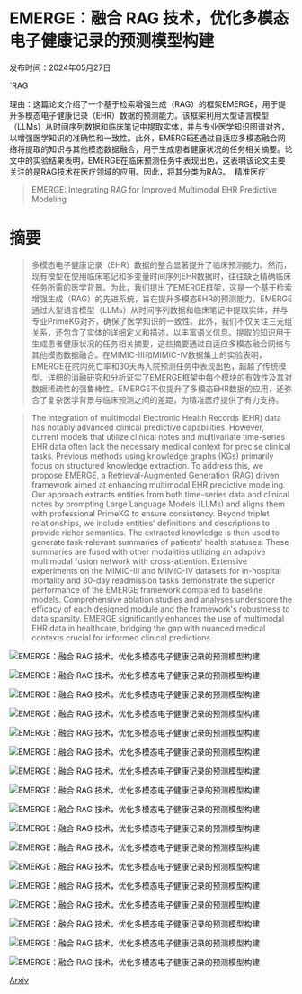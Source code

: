 # EMERGE：融合 RAG 技术，优化多模态电子健康记录的预测模型构建

发布时间：2024年05月27日

`RAG

理由：这篇论文介绍了一个基于检索增强生成（RAG）的框架EMERGE，用于提升多模态电子健康记录（EHR）数据的预测能力。该框架利用大型语言模型（LLMs）从时间序列数据和临床笔记中提取实体，并与专业医学知识图谱对齐，以增强医学知识的准确性和一致性。此外，EMERGE还通过自适应多模态融合网络将提取的知识与其他模态数据融合，用于生成患者健康状况的任务相关摘要。论文中的实验结果表明，EMERGE在临床预测任务中表现出色，这表明该论文主要关注的是RAG技术在医疗领域的应用。因此，将其分类为RAG。` `精准医疗`

> EMERGE: Integrating RAG for Improved Multimodal EHR Predictive Modeling

# 摘要

> 多模态电子健康记录（EHR）数据的整合显著提升了临床预测能力。然而，现有模型在使用临床笔记和多变量时间序列EHR数据时，往往缺乏精确临床任务所需的医学背景。为此，我们提出了EMERGE框架，这是一个基于检索增强生成（RAG）的先进系统，旨在提升多模态EHR的预测能力。EMERGE通过大型语言模型（LLMs）从时间序列数据和临床笔记中提取实体，并与专业PrimeKG对齐，确保了医学知识的一致性。此外，我们不仅关注三元组关系，还包含了实体的详细定义和描述，以丰富语义信息。提取的知识用于生成患者健康状况的任务相关摘要，这些摘要通过自适应多模态融合网络与其他模态数据融合。在MIMIC-III和MIMIC-IV数据集上的实验表明，EMERGE在院内死亡率和30天再入院预测任务中表现出色，超越了传统模型。详细的消融研究和分析证实了EMERGE框架中每个模块的有效性及其对数据稀疏性的强鲁棒性。EMERGE不仅提升了多模态EHR数据的应用，还弥合了复杂医学背景与临床预测之间的差距，为精准医疗提供了有力支持。

> The integration of multimodal Electronic Health Records (EHR) data has notably advanced clinical predictive capabilities. However, current models that utilize clinical notes and multivariate time-series EHR data often lack the necessary medical context for precise clinical tasks. Previous methods using knowledge graphs (KGs) primarily focus on structured knowledge extraction. To address this, we propose EMERGE, a Retrieval-Augmented Generation (RAG) driven framework aimed at enhancing multimodal EHR predictive modeling. Our approach extracts entities from both time-series data and clinical notes by prompting Large Language Models (LLMs) and aligns them with professional PrimeKG to ensure consistency. Beyond triplet relationships, we include entities' definitions and descriptions to provide richer semantics. The extracted knowledge is then used to generate task-relevant summaries of patients' health statuses. These summaries are fused with other modalities utilizing an adaptive multimodal fusion network with cross-attention. Extensive experiments on the MIMIC-III and MIMIC-IV datasets for in-hospital mortality and 30-day readmission tasks demonstrate the superior performance of the EMERGE framework compared to baseline models. Comprehensive ablation studies and analyses underscore the efficacy of each designed module and the framework's robustness to data sparsity. EMERGE significantly enhances the use of multimodal EHR data in healthcare, bridging the gap with nuanced medical contexts crucial for informed clinical predictions.

![EMERGE：融合 RAG 技术，优化多模态电子健康记录的预测模型构建](../../../paper_images/2406.00036/x1.png)

![EMERGE：融合 RAG 技术，优化多模态电子健康记录的预测模型构建](../../../paper_images/2406.00036/x2.png)

![EMERGE：融合 RAG 技术，优化多模态电子健康记录的预测模型构建](../../../paper_images/2406.00036/x3.png)

![EMERGE：融合 RAG 技术，优化多模态电子健康记录的预测模型构建](../../../paper_images/2406.00036/x4.png)

![EMERGE：融合 RAG 技术，优化多模态电子健康记录的预测模型构建](../../../paper_images/2406.00036/x5.png)

![EMERGE：融合 RAG 技术，优化多模态电子健康记录的预测模型构建](../../../paper_images/2406.00036/x6.png)

![EMERGE：融合 RAG 技术，优化多模态电子健康记录的预测模型构建](../../../paper_images/2406.00036/x7.png)

![EMERGE：融合 RAG 技术，优化多模态电子健康记录的预测模型构建](../../../paper_images/2406.00036/x8.png)

![EMERGE：融合 RAG 技术，优化多模态电子健康记录的预测模型构建](../../../paper_images/2406.00036/x9.png)

![EMERGE：融合 RAG 技术，优化多模态电子健康记录的预测模型构建](../../../paper_images/2406.00036/x10.png)

![EMERGE：融合 RAG 技术，优化多模态电子健康记录的预测模型构建](../../../paper_images/2406.00036/x11.png)

![EMERGE：融合 RAG 技术，优化多模态电子健康记录的预测模型构建](../../../paper_images/2406.00036/x12.png)

![EMERGE：融合 RAG 技术，优化多模态电子健康记录的预测模型构建](../../../paper_images/2406.00036/x13.png)

![EMERGE：融合 RAG 技术，优化多模态电子健康记录的预测模型构建](../../../paper_images/2406.00036/x14.png)

![EMERGE：融合 RAG 技术，优化多模态电子健康记录的预测模型构建](../../../paper_images/2406.00036/x15.png)

![EMERGE：融合 RAG 技术，优化多模态电子健康记录的预测模型构建](../../../paper_images/2406.00036/x16.png)

![EMERGE：融合 RAG 技术，优化多模态电子健康记录的预测模型构建](../../../paper_images/2406.00036/x17.png)

[Arxiv](https://arxiv.org/abs/2406.00036)